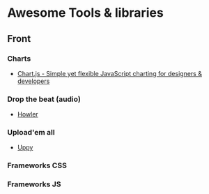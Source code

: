 # Awesome Tools & libraries

## Front

### Charts

- [Chart.js - Simple yet flexible JavaScript charting for designers & developers](http://www.chartjs.org/)

### Drop the beat (audio)

- [Howler](https://howlerjs.com/)

### Upload'em all

- [Uppy](http://uppy.io/)


### Frameworks CSS

### Frameworks JS
